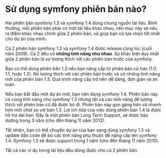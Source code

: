 ﻿Sử dụng symfony phiên bản nào?
=========================

Hai phiên bản symfony 1.3 và symfony 1.4 dùng chung nguồn tài liệu.
Bình thường, mỗi phiên bản phải có một tài liệu khác nhau,
nên mục này sẽ nêu ra điểm khác nhau chính giữa 2 phiên bản,
và giúp bạn có lựa chọn tốt nhất cho dự án của mình.

Cả 2 phiên bản symfony 1.3 và symfony 1.4 được release cùng lúc
(cuối năm 2009). Cả 2 đều có **những tính năng như nhau**.
Sự khác biệt duy nhất giữa 2 phiên bản là sự tương thích với các phiên bản trước của symfony.

Bạn có thể dùng phiên bản 1.3 nếu bạn nâng cấp từ phiên bản cũ hơn (1.0, 1.1, hoặc 1.2).
Nó tương thích với các phiên bản trước và có những tính năng mới của phiên bản 1.3.
Quá trình nâng cấp trở nên dễ dàng, đơn giản và an toàn.

Nếu bạn bắt đầu một dự án mới, bạn nên dùng symfony 1.4. Phiên bản này có cùng tính năng như symfony 1.3
nhưng tất cả các tính năng để tương thích với phiên bản cũ đã được bỏ đi.
Phiên bản này gọn gàng hơn và nhanh hơn một chút so với bản 1.3.
Lợi ích nữa của việc dùng phiên bản 1.4 là được hỗ trợ dài hơn. Đây là một phiên bản Long Term Support,
sẽ được bảo dưỡng trong 3 năm (cho đến tháng 11 năm 2012).

Tất nhiên, bạn có thể chuyển dự án của bạn sang dùng symfony 1.3 và update dần code để bỏ các tính năng phụ thuộc
để nâng cấp lên symfony 1.4. Symfony 1.3 sẽ được support trong 1 năm (cho đến tháng 11 năm 2010).

Tất cả các ví dụ trong tài liệu đều dùng được cho cả 2 phiên bản.
